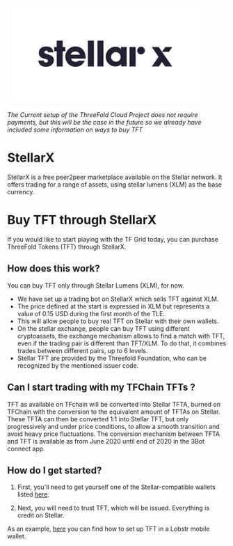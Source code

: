 <!--- original content https://github.com/threefoldfoundation/info_threefold/blob/development/src/docs/token/how_to_buy/stellarx.md --->


<img src=img/stellarx_logo.png width="450">

*The Current setup of the ThreeFold Cloud Project does not require payments, but this will be the case in the future so we already have included some information on ways to buy TFT*

# StellarX

StellarX is a free peer2peer marketplace available on the Stellar network. It offers trading for a range of assets, using stellar lumens (XLM) as the base currency. 

# Buy TFT through StellarX

If you would like to start playing with the TF Grid today, you can purchase ThreeFold Tokens (TFT) through StellarX. 

## How does this work?
You can buy TFT only through Stellar Lumens (XLM), for now.

- We have set up a trading bot on StellarX which sells TFT against XLM.
- The price defined at the start is expressed in XLM but represents a value of 0.15 USD during the first month of the TLE. 
- This will allow people to buy real TFT on Stellar with their own wallets.
- On the stellar exchange, people can buy TFT using different cryptoassets, the exchange mechanism allows to find a match with TFT, even if the trading pair is different than TFT/XLM. To do that, it combines trades between different pairs, up to 6 levels. 
- Stellar TFT are provided by the Threefold Foundation, who can be recognized by the mentioned issuer code. 

## Can I start trading with my TFChain TFTs ? 

TFT as available on TFchain will be converted into Stellar TFTA, burned on TFChain with the conversion to the equivalent amount of TFTAs on Stellar. These TFTA can then be converted 1:1 into Stellar TFT, but only progressively and under price conditions, to allow a smooth transition and avoid heavy price fluctuations. The conversion mechanism between TFTA and TFT is available as from June 2020 until end of 2020 in the 3Bot connect app. 

## How do I get started?
1. First, you'll need to get yourself one of the Stellar-compatible wallets listed [here](https://www.stellar.org/lumens/wallets).

2. Next, you will need to trust TFT, which will be issued. Everything is credit on Stellar.

As an example, [here](tft_lobstr.md) you can find how to set up TFT in a Lobstr mobile wallet. 